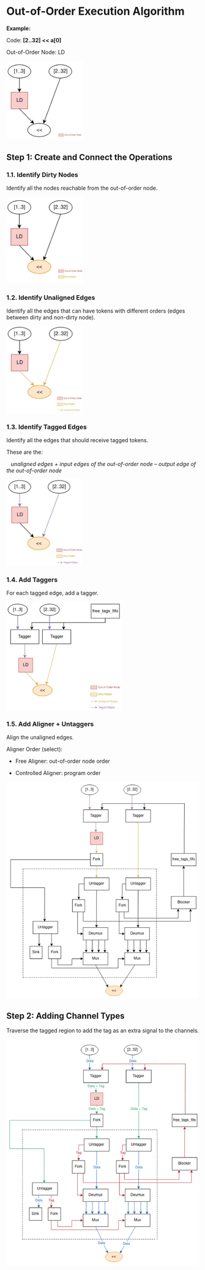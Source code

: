 # Out-of-Order Execution Algorithm

**Example:**

Code: **[2..32] << a[0]**

Out-of-Order Node: LD

<img alt="Example diagram" src="./Figures/Example.png" width="200" />


## Step 1: Create and Connect the Operations

### 1.1. Identify Dirty Nodes
Identify all the nodes reachable from the out-of-order node.

<img alt="Step 1.1 diagram" src="./Figures/Step1.1.png" width="200" />


### 1.2. Identify Unaligned Edges
Identify all the edges that can have tokens with different orders (edges between dirty and non-dirty node).

<img alt="Step 1.2 diagram" src="./Figures/Step1.2.png" width="200" />

### 1.3. Identify Tagged Edges
Identify all the edges that should receive tagged tokens.

These are the:

&nbsp;&nbsp; *unaligned edges + input edges of the out-of-order node – output edge of the out-of-order node*

<img alt="Step 1.3 diagram" src="./Figures/Step1.3.png" width="200" />

### 1.4. Add Taggers
For each tagged edge, add a tagger.

<img alt="Step 1.4 diagram" src="./Figures/Step1.4.png" width="300" />

### 1.5. Add Aligner + Untaggers
Align the unaligned edges.


Aligner Order (select):

- Free Aligner: out-of-order node order

- Controlled Aligner: program order

<img alt="Step 1.5 diagram" src="./Figures/Step1.5.png" width="600" />

## Step 2: Adding Channel Types
Traverse the tagged region to add the tag as an extra signal to the channels.

<img alt="Step 2 diagram" src="./Figures/Step2.png" width="600" />